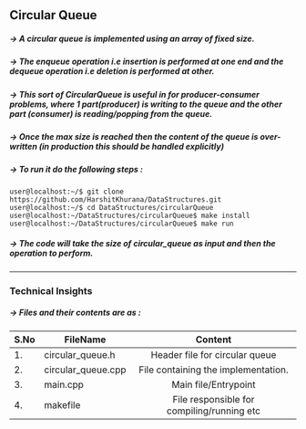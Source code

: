 &nbsp;&nbsp;&nbsp;&nbsp;&nbsp;&nbsp; <h2> Circular Queue</h2>

##### -> A circular queue is implemented using an array of fixed size.
##### -> The enqueue operation i.e insertion is performed at one end and the dequeue operation i.e deletion is performed at other.
##### -> This sort of CircularQueue is useful in for producer-consumer problems, where 1 part(producer) is writing to the queue and the other part (consumer) is reading/popping from the queue.
##### -> Once the max size is reached then the content of the queue is over-written (in production this should be handled explicitly)

##### -> To run it do the following steps :
```
user@localhost:~/$ git clone https://github.com/HarshitKhurana/DataStructures.git
user@localhost:~/$ cd DataStructures/circularQueue
user@localhost:~/DataStructures/circularQueue$ make install
user@localhost:~/DataStructures/circularQueue$ make run

```

##### -> The code will take the size of circular\_queue as input and then the operation to perform.
<hr/>

### Technical Insights
##### -> Files and their contents are as : 

|S.No| FileName                                  | Content                                                                 |
|----| ------------------------------------------|:-----------------------------------------------------------------------:|
|1.  | circular\_queue.h                         | Header file for circular queue                                          |
|2.  | circular\_queue.cpp                       | File containing the implementation.                                     |
|3.  | main.cpp                                  | Main file/Entrypoint                                                    |
|4.  | makefile                                  | File responsible for compiling/running etc                              |
                                                                                                                         
                                                                                                                         
                                                                                                                         
